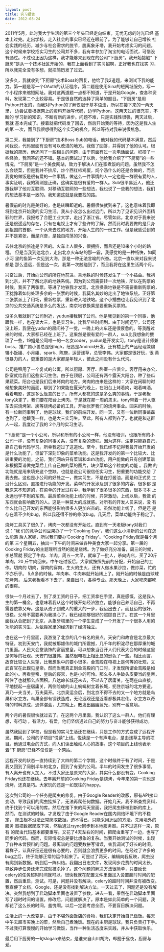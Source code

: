 ```yaml
---
layout: post
title: 实习报告
date: 2012-03-24
---
```

2011年5月，此时我大学生活的第三个年头已经走向结束，无忧无虑的时光已经
基本上过完。走出学校，走入社会的事实已经近在眼前了。为了能够让自己增长
社会实践的经历，减少与社会需求的脱节，脱离象牙塔，我开始考虑实习的问题。
这个时候来学校招实习生的公司并不多，我有幸参加了淘宝的电话面试，可惜没
有通过。不过也正因为这样，我才能够来到现在的公司”下厨房“。我开始接触”
下厨房“是从一个技术社区开始的，我在上面看到了实习招聘，正好我也在找实
习，所以我完全没有多想，就把简历发了过去。
<!--more-->
没多久，我就收到“下厨房”技术Boss的回复，他给了我2道题，来测试下我的能
力。第一题是写一个OAuth的认证程序，第二题是使用Sina的短网址服务，写一
个小程序来缩短网址。我对这两道题一点都不知道，于是开始Google，查各种资
料，发现第二个比较容易。于是很自然的选择了简单的题目。“下厨房”是用
Python开发的，而我对Python的了解仅限于基本语法，所以在接下来的一两天里，
边尝试着根据网上的资料开始写代码，边学Python。这两天过的很充实，不断的
学习新的知识，不断有新的进步。问题不难，只是实践性很强，两天过后，我就
基本完成了。接着就把代码发了回去，然后开始我的等待，因为这是我人生的第
一次，而且我很想得到这个实习的机会，所以等待对我来说很焦急。

第二天，我接到了“下厨房”技术Boss Sub的电话，他对我的代码基本满意，然后
问我说，代码里面有没有可以改进的地方。我做了回答，并得到了他的认可。根
据我的简历，他还问了一些相关的问题，由于前面有过一次电话面试，积攒了一
些经验，我回答的还不错。基本的面试过了以后，他给我介绍了“下厨房”的一些
情况，“下厨房”是一个美食网站，致力于解决人们在家煮饭的问题。虽然我不怎
么会烧菜，但是我并不排斥，炒个西红柿鸡蛋，炖个汤什么的还是会做的，而且
我觉的做饭是很有爱的一件事情，做这么一件事情的人一定也是一群很有爱的人，
事实证明，我的猜测是正确，这确实是很有爱的一群人。Sub很平易近人，他还
跟我聊了他对互联网、对移动互联网的一些想法，我也说了一些我的想法，我们
的想法基本是一致的。我知道这就是我要找的路。

暑假前的时光是美好的，也是转瞬即逝的。暑假很快就到来了，这也意味着我即
将到北京开始我的实习生活。我从小没怎么出过远门，所以为了见识见识外面精
彩的世界，我报考了合肥工业大学，走出了浙江省。尽管如此，北京对于我来说
还是很遥远的存在，只有在电视上才有了些许的了解。然而此时我要做的是只身
到祖国的首都，一个从未去过的地方，开始人生的的一份工作。但是我感受到的
并不是紧张，而是兴奋，是独自闯荡的兴奋。

去往北京的旅途是辛苦的。火车上人很多，很拥挤，而且还是10来个小时的路程。
但是当我到达北京，走出北京火车站的那一霎，我感觉的是一种畅快，如同小河
里的鱼第一次见到大海，那是一种无法言喻的兴奋。北京一直以来对我来说都是
那么遥远，但是这一次，我第一次触碰到了，而且我将在这里生活两个月。

兴奋过后，开始向公司的所在地前进。乘地铁的时候还发生了一个小插曲。我初
到北京，并不了解北京的地铁系统。因为到公司需要转一次地铁，所以在购票的
时候，我买了两张票。等进了地铁我才发现，北京换乘地铁是不需要重新购票的，
正犹豫着如何处理多余的一张票的时候，我莫名其妙的走出了地铁系统。正好第
二张票派上了用场，重新检票，重新进入地铁站。这个小插曲也让我见识到了北
京的公共交通系统是多么的发达，南京地铁换乘是要重新买票的。

没多久我就到了公司附近，yudun接我到了公司。他是我见到的第一个同事，他
跟我一样，也在读大三，也是实习生，比我早些时间到。由于时间还早，公司还
没上班，我便在yudun的房间补了一觉，一晚上的火车还是很疲惫的。等我醒过
来的时候，大家都已经在上班了。这果然是很有爱的一群人，sub比我想象的猥
琐了一些，19姐是公司唯一的一名女coder，yudun是开发实习，tony是设计师兼
boss，推广颜小兽总是很high，纽昌是Android开发，还有楼上的产品经理兼编
辑小饭姐、小月姐、spark、陈庚，运营浅草，总管李伟。大家都是很好玩，很
黄很暴力的人，更重要的是大家都是年轻人，彼此之间没有什么代沟。

公司是租用了一个复式的公寓，所以厨房、客厅、卧室一应俱全。客厅用来办公，
卧室就给我们这些实习生住。由于在顶层，公司还有两个露天大阳台，种了些瓜
果蔬菜。阳台也是我们后来烤肉的地方。烤肉的由来是这样的：大家在闲聊的时
候想象美好的画面，聊到了如果能在夏天的晚上，在阳台上烤着肉，喝着啤酒，
看着电影，这是多么惬意的日子。所有人都觉的这是多么爽的事情。于是老板
tony决定了，我们要在阳台上烤肉。于是就在那一周的周末，tony带着一行人驱
车去买烧烤架、炭等烧烤必备的工具，开始张罗我们的烧烤事业。回来的时候，
有一位新同事到了，他是球球，我们的前端开发。同一天，又有一位新同事姚磊
也到了，他跟我一样，也是大三实习生。至此，所有人都到齐了。也就是和这群
人一起，我度过了我的 2个月的实习生活。

“下厨房“是一个小公司，所以和所有的小公司一样，他没有培训，也跟所有的小
公司一样，没有复杂的同事关系，没有复杂的流程。因为这样，注定只能靠自己，
靠自己看代码学习。所幸我迈过了这道坎。至今，我已经不记得我最开始开发的
是什么功能了，但留下深刻印象的菜单功能。这是我开发的的第一个比较大、比
较重要的功能。之前，我们网站只有菜谱和dish功能，用户能做的只有创建菜谱
和根据菜谱做完菜后上传自己做的菜的图片，缺少菜单这个粒度的功能 。我做
的功能就是用来填充这个空缺。也就是说公司很信任实习生，把重要的功能交给
了我去做。这也是小公司的好处之一，做实习生，不是在打酱油，而是和正式员
工没什么区别，直接进行功能的开发。菜单的开发涉及到了很多的内容，很多都
是我原来不知道的，在菜单的开发过程中，我学到了很多很多的东西，很多书本
上永远也学不到的东西。最后菜单功能上线的时候，异常激动，上线以后，我做
的东西就会影响数万的人。这是一种莫大的成就感。对所有的开发人员来说，没
有什么比自己开发的东西能够影响很多人更加兴奋的。虽然功能上线了，但是还
是存在着不少的bug，所以我还得不停的修改bug。几天后，菜单功能终于稳定了。

烧烤工具买了很久了，烤肉一次都没有开始过。直到有一天老板tony对我们说：”我
们的竞争公司豆果办了一个‘Cooking Day’，我们这么小清新的公司在怎么能落
后人家呢，所以我们要办‘Cooking Friday’。“Cooking Friday就是每个月 的第
三个星期五，抽出一下午的时间来做各种美食大家一起分享。第一届的Cooking
Friday的主题理所当然的就是烧烤。为了做好充分准备，周三的时候，李总管就
预定了牛肉、羊肉。周五一大早，就率了一批人，杀向肉店，买了20斤羊肉，20
斤牛肉回来。中午吃过饭后，大家就按照先前的分配，开始自己的工作。切肉的
切肉，穿肉的穿肉，生火的生火，还有人做水果沙拉，做炒菜，忙的不亦乐乎。
5点多的时候，羊肉串、牛肉串就开始烤上了。刚开始的时候是由球球在烤肉，
后来老板看不下去了，亲自出马，各种专业。那天晚上，大家吃肉都吃的很爽。

很快一个月过去了，到了发工资的日子。把工资拿在手里，真是感慨，这是我人
生的第一桶金，也意味着我从这个时候开始经济独立，能够自己养活自己，不再
需要依靠父母。这是从孩子到成人的重大的一步，我迈出去了，而且迈的很好，
很稳。父母不需要再为我操心了，我已经能够很好的照顾自己了。在这一个月里
面我从合肥到了北京，从象牙塔里的一个学生变成了一个开发了一个很多人用的
功能的实习生，从依靠家里的经济到了经济独立。

也在这一个月里面，我游览了北京的几个有名的景点。天安门和故宫是北京最大
特征。初到天安门，我就被那雄伟的城门所震撼，几千年的积淀尽在那厚重的城
门里面。人民大会堂装饰的富丽堂皇，可以想象当召开人们代表大会的时候这里
是何等的壮观。天安门很雄伟，虽然很电视上相比显的逊色了一些。相比而言，
故宫比较让人失望，比我想象中的要小很多。金鸾殿在电视上是何等的壮观，文
武百官在此觐见皇帝。然而当我真正到金鸾殿的门口时，才发现所谓金鸾殿是如
此的小。再看皇帝、皇后的寝宫，也是小的可怜。那么多人争破头皮要当的皇帝，
所住了也就那么点面积。八达岭长城还未去，不过去了居庸关。在两座山直接，
平地拔起一座居庸关，两侧险峻的山上蜿蜒树立着长城，扼住京城的北方要道。
真乃一夫当关，万夫莫开。北京奥运会后，到北京不得不去的又一个地方就是鸟
巢和水立方。鸟巢全部有钢铁造成，无论远观还是近看都极其宏伟。水立方以奇
特的材料造成，通体湛蓝，尤其晚上，散发出幽幽蓝光，别有一番意境。

两个月的暑假很快就过去了。在这两个月里面，我认识了这么一群人，他们有理
想，有行动 ，有活力，有爱，他们坚信通过自己的努力与奋斗能够获得成功。

虽然我回到了学校，但是我的实习生活还在继续，只是工作的方式变成了远程开
发。期间，公司的子项目“悦读“上线。悦读是一个有声电台，是由浅草主导的项
目。他通过电台的方式，向人们读出触动人心的故事。这个项目的上线也表示着”下
厨房“已经不仅仅是一个网站。

远程开发的状态一直持续到了大四的第二个学期，这个时候终于有了时间，于是
我又回到了阔别半年的北京，回到了有爱的公司。半年的时间发生了很多事情，
有人离开也有人加入，不过大家还是原来的大家，其实什么都没有变，Cooking
Friday也还在继续。去年离开前的Cooking Friday是烧烤，今年来的第一次也是
烧烤，还真是巧。大家玩的还是一如既往的happy。

这次到公司的一个任务是爬虫的修复。由于Google Reader的改版，原有API接口
变动，导致我们的爬虫挂掉了，无法再爬任何数据。开始几天，我不断查找资料，
终于找到个可以用的库。然后在接下来的两天里面，我把爬虫移植到新的库上。
然而，在测试的时候，才发现了由于Google Reader在国内网络环境下的不稳定，
爬虫根本没法正常爬取数据。迫不得已，只能采用迂回的方法。先用境外的服务
器把数据爬取下来，然后通过rsync同步到本地服务器。只不过这样一来，原有
的爬虫代码基本都要重写。又花了4天左右的时间，把爬虫重写了一边，也写了
同步的代码。然而，实际情况总是要比想象的复杂。当我开始测试的时候，出现
了各种未曾预料的问题。最离谱的问题要数拼写错误，害我调试了好长的时间。
看样子，认真仔细还是很有必要的，否则就会浪费更多的时间。在经过了许多的
bug之后，终于能够正常的运作起来了。可是过了两天，编辑向我反映，爬虫没
有爬到新数据。听到后一阵纠结。我翻出日志文件，发现同步花费的时间太长，
导致异步任务还未完成就被杀掉了。这个问题的解决方法很简单，只要延长
celery的任务超时时间就可以。很快我就在配置文件里面加入设置超时时间的配
置，然后重启，测试。可是，问题并没有解决，celery的超时时间并没有被改变。
我查便了文档，Google，还是没有找到解决方法。一天过去了，问题还是没有解
决。突然我想到了启动脚本里面也设置了参数，进去一看，果然在启动脚本里面
写了超时时间的设置。修改后，问题就解决了。原本是如此简单的一个问题，我
却花了这么长的时间，羞愧啊。以后一定要考虑全面，不要盲目解决问题。

生活上的一大改变是，由于不堪外面饭店的食物，我们决定开始自己做饭。每天
中午去超市买晚上的菜，然后自己煮晚饭。现在的主厨是球球，我只负责打下手。
不过我打算慢慢的开始学习做饭，当作一种生活态度来实践，并从中获取快乐。

最后用下厨房的一句slogan来结束，是谁来自山川胡海，却囿于昼夜，厨房与爱。
